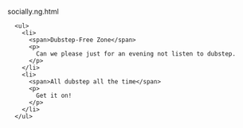 socially.ng.html

      <ul>
        <li>
          <span>Dubstep-Free Zone</span>
          <p>
            Can we please just for an evening not listen to dubstep.
          </p>
        </li>
        <li>
          <span>All dubstep all the time</span>
          <p>
            Get it on!
          </p>
        </li>
      </ul>
